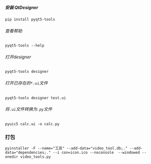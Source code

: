 ##### 安装 QtDesigner
`pip install pyqt5-tools`

###### 查看帮助
`pyqt5-tools --help`

###### 打开designer
`pyqt5-tools designer`

###### 打开已存在的`*.ui`文件
`pyqt5-tools designer test.ui`

###### 将`.ui`文件转换为`.py`文件
`pyuic5 calc.ui -o calc.py`

### 打包
`pyinstaller -F --name="工具" --add-data="video_tool.db;." --add-data="dependencies;." --i
con=icon.ico --noconsole  --windowed --onedir video_tools.py
`